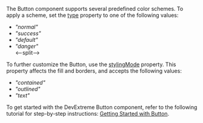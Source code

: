 The Button component supports several predefined color schemes. To apply a scheme, set the [type](/Documentation/ApiReference/UI_Components/dxButton/Configuration/#type) property to one of the following values:     

- *"normal"*    
- *"success"*
- *"default"*    
- *"danger"*      
<--split-->

To further customize the Button, use the [stylingMode](/Documentation/ApiReference/UI_Widgets/dxButton/Configuration/#stylingMode) property. This property affects the fill and borders, and accepts the following values:    

- *"contained"*    
- *"outlined"*    
- *"text"*    

To get started with the DevExtreme Button component, refer to the following tutorial for step-by-step instructions: [Getting Started with Button](/Documentation/Guide/UI_Components/Button/Getting_Started_with_Button/).